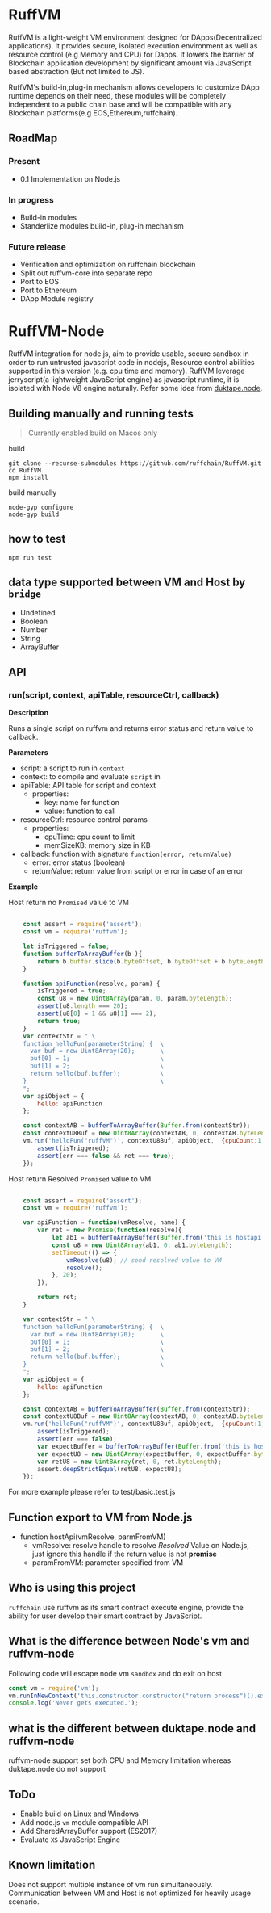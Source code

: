 RuffVM
==========

RuffVM is a light-weight VM environment designed for DApps(Decentralized applications). It provides secure, isolated execution environment as well as resource control (e.g Memory and CPU) for Dapps. It lowers the barrier of Blockchain application development by significant amount via JavaScript based abstraction (But not limited to JS).

RuffVM's build-in,plug-in mechanism allows developers to customize DApp runtime depends on their need, these modules will be completely independent to a public chain base and will be compatible with any Blockchain platforms(e.g EOS,Ethereum,ruffchain). 

## RoadMap
### Present
* 0.1 Implementation on Node.js

### In progress
* Build-in modules
* Standerlize modules build-in, plug-in mechanism

### Future release
* Verification and optimization on ruffchain blockchain
* Split out ruffvm-core into separate repo
* Port to EOS
* Port to Ethereum
* DApp Module registry

RuffVM-Node
=========

RuffVM integration for node.js, aim to provide usable, secure sandbox in order to run untrusted javascript code in nodejs,
Resource control abilities supported in this version (e.g. cpu time and memory).
RuffVM leverage jerryscript(a lightweight JavaScript engine) as javascript runtime, it is isolated with Node V8 engine naturally.
Refer some idea from [duktape.node](https://github.com/ndob/duktape-node).

## Building manually and running tests
> Currently enabled build on Macos only

build
```
git clone --recurse-submodules https://github.com/ruffchain/RuffVM.git
cd RuffVM
npm install
```

build manually
```
node-gyp configure
node-gyp build
```

## how to test
```shell
npm run test
```

## data type supported between VM and Host by `bridge`
* Undefined
* Boolean
* Number
* String
* ArrayBuffer

## API

### run(script, context, apiTable, resourceCtrl, callback)
**Description**

Runs a single script on ruffvm and returns error status and return value to callback.

**Parameters**

* script: a script to run in `context`
* context: to compile and evaluate `script` in
* apiTable: API table for script and context
  * properties:
    * key: name for function
    * value: function to call
* resourceCtrl: resource control params
  * properties:
    * cpuTime: cpu count to limit
    * memSizeKB: memory size in KB
* callback: function with signature `function(error, returnValue)`
  * error: error status (boolean)
  * returnValue: return value from script or error in case of an error

**Example**

Host return no `Promised` value to VM


```javascript

    const assert = require('assert');
    const vm = require('ruffvm');

    let isTriggered = false;
    function bufferToArrayBuffer(b ){
        return b.buffer.slice(b.byteOffset, b.byteOffset + b.byteLength);
    }

    function apiFunction(resolve, param) {
        isTriggered = true;
        const u8 = new Uint8Array(param, 0, param.byteLength);
        assert(u8.length === 20);
        assert(u8[0] = 1 && u8[1] === 2);
        return true;
    }
    var contextStr = " \
    function helloFun(parameterString) {  \
      var buf = new Uint8Array(20);       \
      buf[0] = 1;                         \
      buf[1] = 2;                         \
      return hello(buf.buffer);           \
    }                                     \
    ";
    var apiObject = {
        hello: apiFunction
    };

    const contextAB = bufferToArrayBuffer(Buffer.from(contextStr));
    const contextU8Buf = new Uint8Array(contextAB, 0, contextAB.byteLength);
    vm.run('helloFun("ruffVM")', contextU8Buf, apiObject,  {cpuCount:1, memSizeKB:200}, (err, ret) => {
        assert(isTriggered);
        assert(err === false && ret === true);
    });

```

Host return Resolved `Promised` value to VM


```javascript

    const assert = require('assert');
    const vm = require('ruffvm');

    var apiFunction = function(vmResolve, name) {
        var ret = new Promise(function(resolve){
            let ab1 = bufferToArrayBuffer(Buffer.from('this is hostapi test'));
            const u8 = new Uint8Array(ab1, 0, ab1.byteLength);
            setTimeout(() => {
                vmResolve(u8); // send resolved value to VM
                resolve();
            }, 20);
        });

        return ret;
    }

    var contextStr = " \
    function helloFun(parameterString) {  \
      var buf = new Uint8Array(20);       \
      buf[0] = 1;                         \
      buf[1] = 2;                         \
      return hello(buf.buffer);           \
    }                                     \
    ";
    var apiObject = {
        hello: apiFunction
    };

    const contextAB = bufferToArrayBuffer(Buffer.from(contextStr));
    const contextU8Buf = new Uint8Array(contextAB, 0, contextAB.byteLength);
    vm.run('helloFun("ruffVM")', contextU8Buf, apiObject,  {cpuCount:1, memSizeKB:200}, (err, ret) => {
        assert(isTriggered);
        assert(err === false);
        var expectBuffer = bufferToArrayBuffer(Buffer.from('this is hostapi test'));
        var expectU8 = new Uint8Array(expectBuffer, 0, expectBuffer.byteLength);
        var retU8 = new Uint8Array(ret, 0, ret.byteLength);
        assert.deepStrictEqual(retU8, expectU8);
    });

```
For more example please refer to test/basic.test.js

## Function export to VM from Node.js
* function hostApi(vmResolve, parmFromVM)
  * vmResolve: resolve handle to resolve *Resolved* Value on Node.js, just ignore this handle if the return value is not **promise**
  * paramFromVM: parameter specified from VM

## Who is using this project

`ruffchain` use ruffvm as its smart contract execute engine, provide the ability for user develop their smart contract by JavaScript.

## What is the difference between Node's vm and ruffvm-node

Following code will escape node vm `sandbox` and do exit on host

```JavaScript
const vm = require('vm');
vm.runInNewContext('this.constructor.constructor("return process")().exit()');
console.log('Never gets executed.');
```

## what is the different between duktape.node and ruffvm-node

ruffvm-node support set both CPU and Memory limitation whereas duktape.node do not support

## ToDo

* Enable build on Linux and Windows
* Add node.js `vm` module compatible API
* Add SharedArrayBuffer support (ES2017)
* Evaluate `XS` JavaScript Engine

## Known limitation
Does not support multiple instance of vm run simultaneously. Communication between VM and Host is not optimized for heavily usage scenario.
